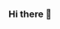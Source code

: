 ### Hi there 👋

<!--
**prakhar19970/prakhar19970** is a ✨ _special_ ✨ repository because its `README.md` (this file) appears on your GitHub profile.

Here are some ideas to get you started:

- 🔭 I’m currently learning about more frameworks in FrontEnd (VueJS & React) 
- 🌱 I’m currently learning DS
- 📫 How to reach me: prakharshukla20160@gmail.com
- 😄 Pronouns: He/Him
- ⚡ Fun fact: I am an Artisit and love to draw.
-->

<!--
[![@prakhar19970's Holopin board](https://holopin.me/prakhar19970)](https://holopin.io/@prakhar19970)
-->
